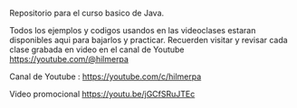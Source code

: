 Repositorio para el curso basico de Java.

Todos los ejemplos y codigos usandos en las videoclases estaran disponibles aqui para bajarlos y practicar.
Recuerden visitar y revisar cada clase grabada en video en el canal de Youtube https://youtube.com/@hilmerpa

Canal de Youtube : https://youtube.com/c/hilmerpa

Video promocional https://youtu.be/jGCfSRuJTEc
